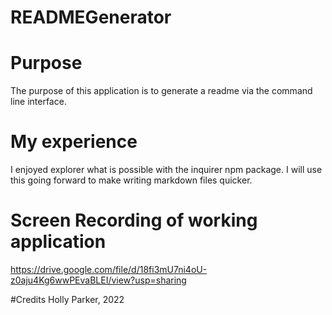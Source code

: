 # READMEGenerator

# Purpose
The purpose of this application is to generate a readme via the command line interface.

# My experience
I enjoyed explorer what is possible with the inquirer npm package. I will use this going forward to make writing markdown files quicker.

# Screen Recording of working application
https://drive.google.com/file/d/18fi3mU7ni4oU-z0aju4Kg6wwPEvaBLEI/view?usp=sharing


#Credits
Holly Parker, 2022
